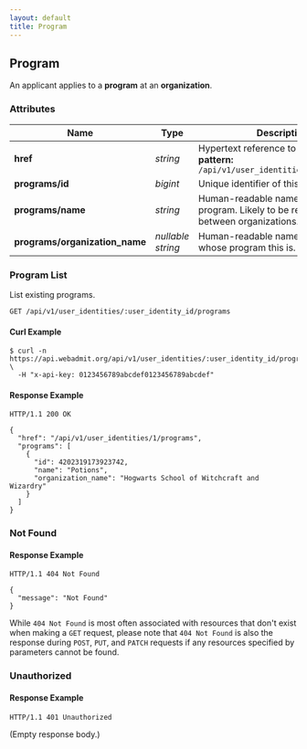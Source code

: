 ```yaml
---
layout: default
title: Program
---
```


<!-- WARNING: This is an automatically generated file.  Do not modify directly.  See script/generate-docs. -->

<h2><a name="resource-program">Program</a></h2>

<p>An applicant applies to a <strong>program</strong> at an <strong>organization</strong>.</p>


<h3>Attributes</h3>

<table><thead>
<tr>
<th>Name</th>
<th>Type</th>
<th>Description</th>
<th>Example</th>
</tr>
</thead><tbody>
<tr>
<td><strong>href</strong></td>
<td><em>string</em></td>
<td>Hypertext reference to this resource.<br/> <strong>pattern:</strong> <code>/api/v1/user_identities/\d+/programs</code></td>
<td><code>&quot;/api/v1/user_identities/1/programs&quot;</code></td>
</tr>
<tr>
<td><strong>programs/id</strong></td>
<td><em>bigint</em></td>
<td>Unique identifier of this program.</td>
<td><code>42023191739237</code></td>
</tr>
<tr>
<td><strong>programs/name</strong></td>
<td><em>string</em></td>
<td>Human-readable name of this program.  Likely to be repeated between organizations.</td>
<td><code>&quot;Potions&quot;</code></td>
</tr>
<tr>
<td><strong>programs/organization_name</strong></td>
<td><em>nullable string</em></td>
<td>Human-readable name of organization whose program this is.</td>
<td><code>&quot;Hogwarts School of Witchcraft and Wizardry&quot;</code></td>
</tr>
</tbody></table>

<h3><a name="link-GET-program-/api/v1/user_identities/:user_identity_id/programs">Program List</a></h3>

<p>List existing programs.</p>

<pre><code>GET /api/v1/user_identities/:user_identity_id/programs
</code></pre>

<h4>Curl Example</h4>

<pre lang="bash"><code>$ curl -n https://api.webadmit.org/api/v1/user_identities/:user_identity_id/programs \
  -H &quot;x-api-key: 0123456789abcdef0123456789abcdef&quot;
</code></pre>

<h4>Response Example</h4>

<pre><code>HTTP/1.1 200 OK
</code></pre>

<pre lang="json"><code>{
  &quot;href&quot;: &quot;/api/v1/user_identities/1/programs&quot;,
  &quot;programs&quot;: [
    {
      &quot;id&quot;: 4202319173923742,
      &quot;name&quot;: &quot;Potions&quot;,
      &quot;organization_name&quot;: &quot;Hogwarts School of Witchcraft and Wizardry&quot;
    }
  ]
}
</code></pre>

<h3>Not Found</h3>

<h4>Response Example</h4>

<pre><code>HTTP/1.1 404 Not Found
</code></pre>

<pre lang="json"><code>{
  &quot;message&quot;: &quot;Not Found&quot;
}
</code></pre>

<p>While <code>404 Not Found</code> is most often associated with resources that don&#39;t exist when making a <code>GET</code> request, please note that <code>404 Not Found</code> is also the response during <code>POST</code>, <code>PUT</code>, and <code>PATCH</code> requests if any resources specified by parameters cannot be found.</p>

<h3>Unauthorized</h3>

<h4>Response Example</h4>

<pre><code>HTTP/1.1 401 Unauthorized
</code></pre>

<p>(Empty response body.)</p>

